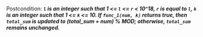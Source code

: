 Postcondition: ***`l` is an integer such that 1 <= `l` <= `r` < 10^18, `r` is equal to `l`, `k` is an integer such that 1 <= `k` <= 10. If `func_1(num, k)` returns true, then `total_sum` is updated to (total_sum + num) % MOD; otherwise, `total_sum` remains unchanged.***